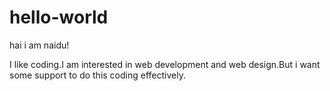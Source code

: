 # hello-world

hai i am naidu!
 
 I like coding.I am interested in web development and web design.But i want some support to do this coding effectively.
